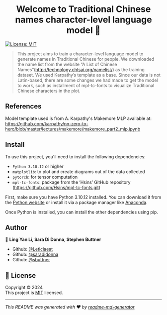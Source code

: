 <h1 align="center">Welcome to Traditional Chinese names character-level language model  👋</h1>
<p>
  <a href="https://opensource.org/license/mit" target="_blank">
    <img alt="License: MIT" src="https://img.shields.io/badge/License-MIT-yellow.svg" />
  </a>
</p>

> This project aims to train a character-level language model to generate names in Traditional Chinese for people. We downloaded the name list from the website “A List of Chinese Names”(http://technology.chtsai.org/namelist/) as the training dataset. We used Karpathy’s template as a base. Since our data is not Latin-based, there are some changes we had made to get the model to work, such as installment of mpl-tc-fonts to visualize Traditional Chinese characters in the plot. 

## References 
Model template used is from A. Karpathy's Makemore MLP available at: https://github.com/karpathy/nn-zero-to-hero/blob/master/lectures/makemore/makemore_part2_mlp.ipynb

## Install
To use this project, you'll need to install the following dependencies:

- `Python 3.10.12` or higher
- `matplotlib`: to plot and create diagrams out of the data collected
- `pytorch`: for tensor computation
- `mpl-tc-fonts`: package from the ‘Hsins’ GitHub repository (https://github.com/Hsins/mpl-tc-fonts.git)

First, make sure you have Python 3.10.12 installed. You can download it from the [Python website](https://www.python.org/downloads/) or install it via a package manager like [Anaconda](https://www.anaconda.com/products/distribution).

Once Python is installed, you can install the other dependencies using pip.

## Author

👤 **Ling Yan Li, Sara Di Donna, Stephen Buttner**

* Github: [@Leticiaeat](https://github.com/Leticiaeat)
* Github: [@saradidonna](https://github.com/saradidonna)
* Github: [@sbuttner](https://github.com/sbuttner)
  
## 📝 License

Copyright © 2024 <br />
This project is [MIT](https://opensource.org/license/mit) licensed.

***
_This README was generated with ❤️ by [readme-md-generator](https://github.com/kefranabg/readme-md-generator)_

